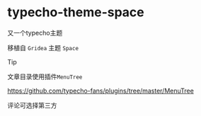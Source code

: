 # typecho-theme-space
 又一个typecho主题

移植自 `Gridea` 主题 `Space`


>[!tip]

文章目录使用插件`MenuTree`

https://github.com/typecho-fans/plugins/tree/master/MenuTree


评论可选择第三方

